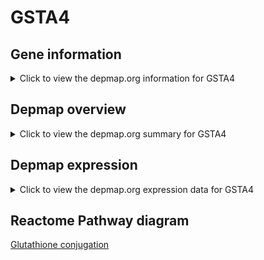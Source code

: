 <h1>GSTA4</h1>

<h2>Gene information</h2>
<details>
  <summary>Click to view the depmap.org information for GSTA4</summary>
  <iframe src="https://depmap.org/portal/gene/GSTA4?tab=about" style="border:none;width:100%;height:800px"></iframe>
</details>

<h2>Depmap overview</h2>
<details>
  <summary>Click to view the depmap.org summary for GSTA4</summary>
  <iframe src="https://depmap.org/portal/gene/GSTA4?tab=overview" style="border:none;width:100%;height:800px"></iframe>
</details>

<h2>Depmap expression</h2>
<details>
  <summary>Click to view the depmap.org expression data for GSTA4</summary>
  <iframe src="https://depmap.org/portal/gene/GSTA4?tab=characterization" style="border:none;width:100%;height:800px"></iframe>
</details>



<h2>Reactome Pathway diagram</h2>
<a href="https://reactome.org/PathwayBrowser/#/R-HSA-156590" target="_BLANK">Glutathione conjugation</a>



